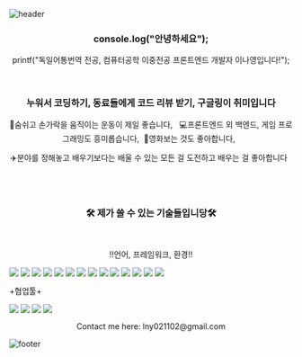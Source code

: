 ![header](https://capsule-render.vercel.app/api?type=waving&color=auto&height=200&section=header&text=Welcome%20to%20my%20Github&fontSize=50&animation=twinkling&text-color=black)

<h3 align="center"><b>console.log("안녕하세요");</b></h3>

<p align="center">printf("독일어통번역 전공, 컴퓨터공학 이중전공 프론트엔드 개발자 이나영입니다!");</p>

<br>

<h3 align="center">누워서 코딩하기, 동료들에게 코드 리뷰 받기, 구글링이 취미입니다</h3>
<p align="center">💪숨쉬고 손가락을 움직이는 운동이 제일 좋습니다,&nbsp;&nbsp; 💻프론트엔드 외 백엔드, 게임 프로그래밍도 흥미롭습니다,&nbsp;&nbsp;🎥영화보는 것도 좋아합니다,&nbsp;&nbsp;</p>
<p align="center">✈️분야를 정해놓고 배우기보다는 배울 수 있는 모든 걸 도전하고 배우는 걸 좋아합니다&nbsp;&nbsp;</p>

<br>
<br>

<h3 align="center"><b>🛠 제가 쓸 수 있는 기술들입니당🛠</b></h3>
</br>
<p align="center"> !!언어, 프레임워크, 환경!!</p>

<div style="display: flex; align:center;">
<img src="https://img.shields.io/badge/Android-green?style=flat-square&logo=Android&logoColor=white"/> &nbsp
<img src="https://img.shields.io/badge/Python-blue?style=flat-square&logo=Python&logoColor=white"/> &nbsp
<img src="https://img.shields.io/badge/C-AFEEEE?style=flat-square&logo=C&logoColor=white"/> &nbsp
<img src="https://img.shields.io/badge/C++-00599C?style=flat-square&logo=C++&logoColor=white"/> &nbsp
<img src="https://img.shields.io/badge/Java-092E20?style=flat-square&logo=Java&logoColor=white"/> &nbsp
<img src="https://img.shields.io/badge/Kotlin-F48E00?style=flat-square&logo=Kotlin&logoColor=white"/>&nbsp
<img src="https://img.shields.io/badge/HTML-orange?style=flat-square&logo=HTML&logoColor=white"/>&nbsp
<img src="https://img.shields.io/badge/Javascript-yellow?style=flat-square&logo=Javascript&logoColor=white"/>&nbsp 
<img src="https://img.shields.io/badge/CSS3-1572B6?style=flat-square&logo=CSS3&logoColor=white"/> &nbsp
<img src="https://img.shields.io/badge/DJango-092E20?style=flat-square&logo=DJango&logoColor=white"/> &nbsp
<img src="https://img.shields.io/badge/Linux-FCC624?style=flat-square&logo=Linux&logoColor=white"/> &nbsp
<img src="https://img.shields.io/badge/Node.js-339933?style=flat-square&logo=Node.js&logoColor=white"/> &nbsp
<img src="https://img.shields.io/badge/Ubuntu-E95420?style=flat-square&logo=Ubuntu&logoColor=white"/> &nbsp
<img src="https://img.shields.io/badge/Unity-FFFFFF?style=flat-square&logo=Unity&logoColor=white"/> &nbsp
  </div>

<p align="left" style="display: flex"> +협업툴+</p>
<div style="display: flex; align:center;">
<img src="https://img.shields.io/badge/GitHub-181717?style=flat-square&logo=GitHub&logoColor=white"/> &nbsp
<img src="https://img.shields.io/badge/Git-F05032?style=flat-square&logo=Git&logoColor=white"/> &nbsp
<img src="https://img.shields.io/badge/Notion-000000?style=flat-square&logo=Notion&logoColor=white"/> &nbsp
<img src="https://img.shields.io/badge/Slack-4A154B?style=flat-square&logo=Slack&logoColor=white"/> &nbsp
  </div>
  
  <p align="center"> Contact me here: lny021102@gmail.com</p>

![footer](https://capsule-render.vercel.app/api?type=waving&color=auto&height=100&section=footer)

